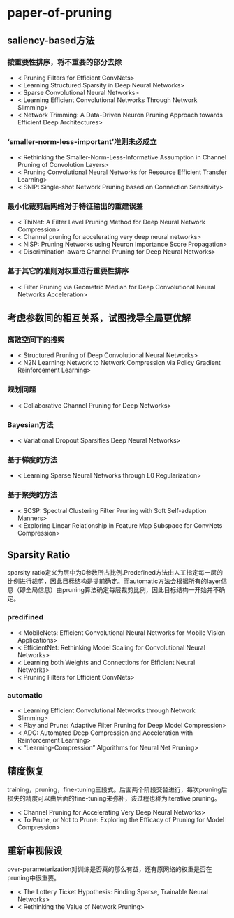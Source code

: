 # paper-of-pruning


## saliency-based方法
### 按重要性排序，将不重要的部分去除
* < Pruning Filters for Efficient ConvNets>
* < Learning Structured Sparsity in Deep Neural Networks>
* < Sparse Convolutional Neural Networks>
* < Learning Efficient Convolutional Networks Through Network Slimming>
* < Network Trimming: A Data-Driven Neuron Pruning Approach towards Efficient Deep Architectures>

### ‘smaller-norm-less-important’准则未必成立
* < Rethinking the Smaller-Norm-Less-Informative Assumption in Channel Pruning of Convolution Layers>
* < Pruning Convolutional Neural Networks for Resource Efficient Transfer Learning> 
* < SNIP: Single-shot Network Pruning based on Connection Sensitivity>


### 最小化裁剪后网络对于特征输出的重建误差
* < ThiNet: A Filter Level Pruning Method for Deep Neural Network Compression> 
* < Channel pruning for accelerating very deep neural networks> 
* < NISP: Pruning Networks using Neuron Importance Score Propagation>
* < Discrimination-aware Channel Pruning for Deep Neural Networks>

### 基于其它的准则对权重进行重要性排序
* < Filter Pruning via Geometric Median for Deep Convolutional Neural Networks Acceleration>

## 考虑参数间的相互关系，试图找导全局更优解

### 离散空间下的搜索
* < Structured Pruning of Deep Convolutional Neural Networks>
* < N2N Learning: Network to Network Compression via Policy Gradient Reinforcement Learning>

### 规划问题
* < Collaborative Channel Pruning for Deep Networks>

### Bayesian方法
* < Variational Dropout Sparsifies Deep Neural Networks>

### 基于梯度的方法
* < Learning Sparse Neural Networks through L0 Regularization>

### 基于聚类的方法
* < SCSP: Spectral Clustering Filter Pruning with Soft Self-adaption Manners>
* < Exploring Linear Relationship in Feature Map Subspace for ConvNets Compression>

## Sparsity Ratio
sparsity ratio定义为层中为0参数所占比例.Predefined方法由人工指定每一层的比例进行裁剪，因此目标结构是提前确定。而automatic方法会根据所有的layer信息（即全局信息）由pruning算法确定每层裁剪比例，因此目标结构一开始并不确定。

### predifined
* < MobileNets: Efficient Convolutional Neural Networks for Mobile Vision Applications> 
* < EfficientNet: Rethinking Model Scaling for Convolutional Neural Networks>
* < Learning both Weights and Connections for Efficient Neural Networks>
* < Pruning Filters for Efficient ConvNets>

### automatic
* < Learning Efficient Convolutional Networks through Network Slimming>
* < Play and Prune: Adaptive Filter Pruning for Deep Model Compression>
* < ADC: Automated Deep Compression and Acceleration with Reinforcement Learning>
* < “Learning-Compression” Algorithms for Neural Net Pruning>

## 精度恢复
training，pruning，fine-tuning三段式。后面两个阶段交替进行，每次pruning后损失的精度可以由后面的fine-tuning来弥补，该过程也称为iterative pruning。
* < Channel Pruning for Accelerating Very Deep Neural Networks>
* < To Prune, or Not to Prune: Exploring the Efficacy of Pruning for Model Compression>

## 重新审视假设
over-parameterization对训练是否真的那么有益，还有原网络的权重是否在pruning中很重要。
* < The Lottery Ticket Hypothesis: Finding Sparse, Trainable Neural Networks>
* < Rethinking the Value of Network Pruning>

